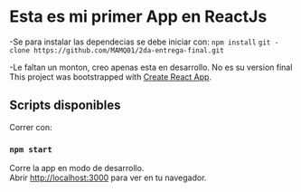 # Esta es mi primer App en ReactJs

-Se para instalar las dependecias se debe iniciar con:
`npm install`
`git -clone https://github.com/MAMQ01/2da-entrega-final.git`

-Le faltan un monton, creo apenas esta en desarrollo. No es su version final
This project was bootstrapped with [Create React App](https://github.com/facebook/create-react-app).

## Scripts disponibles

Correr con:

### `npm start`

Corre la app en modo de desarrollo.\
Abrir [http://localhost:3000](http://localhost:3000) para ver en tu navegador.

